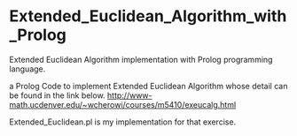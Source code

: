 # Extended_Euclidean_Algorithm_with_Prolog
Extended Euclidean Algorithm implementation with Prolog programming language.

a Prolog Code to implement Extended Euclidean Algorithm whose detail can be found in the link below.
http://www-math.ucdenver.edu/~wcherowi/courses/m5410/exeucalg.html

Extended_Euclidean.pl is my implementation for that exercise.
